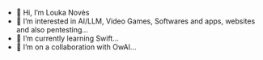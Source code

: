 - 👋 Hi, I’m Louka Novès
- 👀 I’m interested in AI/LLM, Video Games, Softwares and apps, websites and also pentesting...
- 🌱 I’m currently learning Swift...
- 💞️ I’m on a collaboration with OwAI...


<!---
LoukaNoves/LoukaNoves is a ✨ special ✨ repository because its `README.md` (this file) appears on your GitHub profile.
You can click the Preview link to take a look at your changes.
--->
